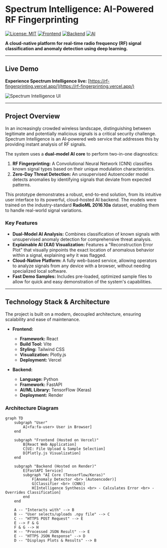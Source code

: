 # Spectrum Intelligence: AI-Powered RF Fingerprinting

[![License: MIT](https://img.shields.io/badge/License-MIT-blue.svg)](https://opensource.org/licenses/MIT)
[![Frontend](https://img.shields.io/badge/Frontend-React-blue?logo=react)](https://react.dev/)
[![Backend](https://img.shields.io/badge/Backend-FastAPI-green?logo=fastapi)](https://fastapi.tiangolo.com/)
[![AI](https://img.shields.io/badge/AI-TensorFlow-orange?logo=tensorflow)](https://www.tensorflow.org/)

**A cloud-native platform for real-time radio frequency (RF) signal classification and anomaly detection using deep learning.**

---

## Live Demo

**Experience Spectrum Intelligence live:** [https://rf-fingerprinting.vercel.app/](https://rf-fingerprinting.vercel.app/)

![Spectrum Intelligence UI](https://i.imgur.com/your-screenshot-url.png)

---

## Project Overview

In an increasingly crowded wireless landscape, distinguishing between legitimate and potentially malicious signals is a critical security challenge. Spectrum Intelligence is an AI-powered web service that addresses this by providing instant analysis of RF signals.

The system uses a **dual-model AI core** to perform two-in-one diagnostics:
1.  **RF Fingerprinting:** A Convolutional Neural Network (CNN) classifies known signal types based on their unique modulation characteristics.
2.  **Zero-Day Threat Detection:** An unsupervised Autoencoder model detects anomalies by identifying signals that deviate from expected patterns.

This prototype demonstrates a robust, end-to-end solution, from its intuitive user interface to its powerful, cloud-hosted AI backend. The models were trained on the industry-standard **RadioML 2016.10a** dataset, enabling them to handle real-world signal variations.

### Key Features

-   **Dual-Model AI Analysis:** Combines classification of known signals with unsupervised anomaly detection for comprehensive threat analysis.
-   **Explainable AI (XAI) Visualization:** Features a "Reconstruction Error Plot" that visually pinpoints the exact location of anomalous behavior within a signal, explaining *why* it was flagged.
-   **Cloud-Native Platform:** A fully web-based service, allowing operators to analyze signals from any device with a browser, without needing specialized local software.
-   **Fast Demo Samples:** Includes pre-loaded, optimized sample files to allow for quick and easy demonstration of the system's capabilities.

---

## Technology Stack & Architecture

The project is built on a modern, decoupled architecture, ensuring scalability and ease of maintenance.

-   **Frontend:**
    -   **Framework:** React
    -   **Build Tool:** Vite
    -   **Styling:** Tailwind CSS
    -   **Visualization:** Plotly.js
    -   **Deployment:** Vercel

-   **Backend:**
    -   **Language:** Python
    -   **Framework:** FastAPI
    -   **AI/ML Library:** TensorFlow (Keras)
    -   **Deployment:** Render

### Architecture Diagram

```mermaid
graph TD
    subgraph "User"
        A[<fa:fa-user> User in Browser]
    end

    subgraph "Frontend (Hosted on Vercel)"
        B[React Web Application]
        C[UI: File Upload & Sample Selection]
        D[Plotly.js Visualization]
    end

    subgraph "Backend (Hosted on Render)"
        E[FastAPI Service]
        subgraph "AI Core (TensorFlow/Keras)"
            F[Anomaly Detector <br> (Autoencoder)]
            G[Classifier <br> (CNN)]
            H[Intelligence Synthesis <br> - Calculates Error <br> - Overrides Classification]
        end
    end

    A -- "Interacts with" --> B
    B -- "User selects/uploads .npy file" --> C
    C -- "HTTPS POST Request" --> E
    E --> F & G
    F & G --> H
    H -- "Processed JSON Result" --> E
    E -- "HTTPS JSON Response" --> D
    D -- "Displays Plots & Results" --> B
